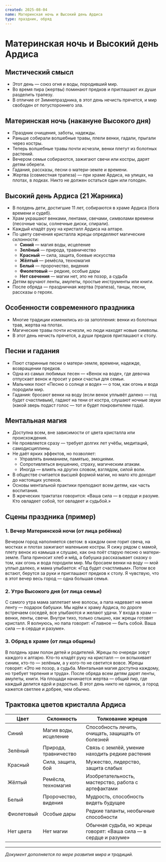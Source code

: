 ```yaml
---
created: 2025-08-04
name: Материнская ночь и Высокий день Ардиса
type: праздник, обряд
---
```


# Материнская ночь и Высокий день Ардиса

## Мистический смысл
- Этот день — союз огня и воды, породивший мир.
- Во время пира (жертвы) поминают предков и приглашают их души разделить трапезу.
- В отличие от Зимнепраздника, в этот день нечисть прячется, и мир свободен от потустороннего зла.

## Материнская ночь (накануне Высокого дня)
- Праздник очищения, заботы, надежды.
- Раньше собирали волшебные травы, плели венки, гадали, прыгали через костры.
- Теперь волшебные травы почти исчезли, венки плетут из болотных растений.
- Вечером семьи собираются, зажигают свечи или костры, дарят детям обереги.
- Гадания, рассказы, песни о матери-земле и времени.
- Жертва (совместная трапеза) — при храме Ардиса, на улицах, на плотах, в лодках. Никто не должен остаться один или голоден.

## Высокий день Ардиса (21 Жарника)
- В полдень дети, достигшие 11 лет, собираются в храме Ардиса (бога времени и судеб).
- Храм украшают венками, лентами, свечами, символами времени (песочные часы, солнечные диски, спирали).
- Каждый кладёт руку на кристалл Ардиса на алтаре.
- По цвету свечения кристалла жрецы определяют магические склонности:
    - **Синий** — магия воды, исцеление
    - **Зелёный** — природа, травничество
    - **Красный** — сила, защита, боевые искусства
    - **Жёлтый** — ремёсла, техномагия
    - **Белый** — пророчество, видения
    - **Фиолетовый** — редкие, особые дары
    - **Нет свечения** — магии нет, это не позор, а судьба
- Детям вручают ленты, амулеты, простые инструменты или книги.
- После обряда — праздничная жертва (трапеза), танцы, песни, рассказы о героях.

## Особенности современного праздника
- Многие традиции изменились из-за затопления: венки из болотных трав, жертва на плотах.
- Магические травы почти исчезли, но люди находят новые символы.
- В этот день нечисть прячется, а души предков приглашают к столу.

## Песни и гадания
- Поют старинные песни о матери-земле, времени, надежде, возвращении предков.
- Одна из самых любимых песен — «Венок на воде», где девочка отпускает венок и просит у реки счастья для семьи.
- Мальчики поют «Песню о солнце и воде» — о том, как огонь и вода породили мир.
- Гадания: бросают венки на воду (если венок уплывёт далеко — год будет счастливым), гадают на тени от костра, слушают ночные звуки (какой зверь подаст голос — тот и будет покровителем года).

## Ментальная магия
- Доступна всем, вне зависимости от цвета кристалла или происхождения.
- Не проявляется сразу — требует долгих лет учёбы, медитаций, самодисциплины.
- Не даёт ярких эффектов, но позволяет:
    - Управлять вниманием, памятью, эмоциями.
    - Сопротивляться внушению, страху, магическим атакам.
    - Иногда — влиять на других словом, взглядом, силой воли.
- В обществе считается высшей формой магии, но мало кто доходит до настоящих успехов.
- Основы ментальной практики преподают всем детям, как часть воспитания.
- В жреческих трактатах говорится: «Ваша сила — в сердце и разуме. Кто овладеет собой, тот овладеет и судьбой.»

## Сцены праздника (пример)

### 1. Вечер Материнской ночи (от лица ребёнка)
Вечером город наполняется светом: в каждом окне горит свеча, на мостках и плотах зажигают маленькие костры. Я сижу рядом с мамой, плету венок из камыша и слушаю, как она поёт старую песню о матери-земле. Папа приносит хлеб и мёд, а бабушка рассказывает сказку о том, как огонь и вода породили мир. Мы бросаем венки на воду — мой уплыл далеко, и мама улыбается: «Год будет счастливым». Потом все встают, берутся за руки и приглашают предков к столу. Я чувствую, что в этот вечер весь город — одна большая семья.

### 2. Утро Высокого дня (от лица семьи)
С самого утра мама заплетает мне волосы, а папа надевает на меня ленту — подарок бабушки. Мы идём к храму Ардиса, по дороге встречаем соседей, все улыбаются и желают удачи. У входа в храм — венки, ленты, свечи. Внутри тихо, только слышно, как жрецы готовят кристалл. Я волнуюсь, но папа говорит: «Главное — быть собой. Ваша сила — в сердце и разуме».

### 3. Обряд в храме (от лица общины)
В полдень храм полон детей и родителей. Жрецы по очереди зовут каждого к алтарю. Кто-то кладёт руку на кристалл — он вспыхивает синим, кто-то — зелёным, а у кого-то не светится вовсе. Жрецы говорят: «Это не позор, а судьба. Ментальная магия доступна каждому, но требует терпения и труда». После обряда всем детям дарят ленты, амулеты, книги. На площади начинается жертва — общий пир, где каждый делится едой и радостью. В этот день никто не одинок, а город кажется светлее и добрее, чем обычно.

## Трактовка цветов кристалла Ардиса
| Цвет      | Склонность           | Толкование жрецов                                   |
|-----------|----------------------|-----------------------------------------------------|
| Синий     | Магия воды, исцеление| Способность лечить, очищать, защищать от болезней   |
| Зелёный   | Природа, травничество| Связь с землёй, умение находить редкие растения     |
| Красный   | Сила, защита, бой    | Мужество, лидерство, защита слабых                  |
| Жёлтый    | Ремёсла, техномагия  | Изобретательность, мастерство, работа с артефактами |
| Белый     | Пророчество, видения | Мудрость, способность видеть будущее                |
| Фиолетовый| Особые дары          | Редкие таланты, необычные способности               |
| Нет цвета | Нет магии            | Обычная судьба, но жрецы говорят: «Ваша сила — в сердце и разуме» |

---

*Документ дополняется по мере развития мира и традиций.*